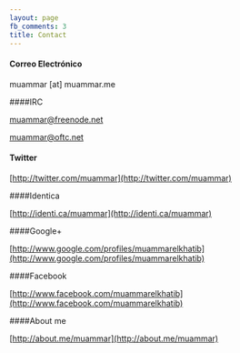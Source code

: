 ```yaml
---
layout: page
fb_comments: 3
title: Contact
---
```


#### Correo Electrónico

muammar [at] muammar.me

####IRC

muammar@freenode.net

muammar@oftc.net

#### Twitter

[http://twitter.com/muammar](http://twitter.com/muammar)

####Identica

[http://identi.ca/muammar](http://identi.ca/muammar)

####Google+

[http://www.google.com/profiles/muammarelkhatib](http://www.google.com/profiles/muammarelkhatib)

####Facebook

[http://www.facebook.com/muammarelkhatib](http://www.facebook.com/muammarelkhatib)

####About me

[http://about.me/muammar](http://about.me/muammar)
